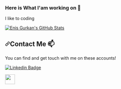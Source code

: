 ### Here is What I'am working on 👋

 I like to coding

<p><a target="_blank" rel="noopener noreferrer" href="https://github-readme-stats.vercel.app/api?username=enisgurkann&show_icons=true&theme=onedark&count_private=true"><img src="https://github-readme-stats.vercel.app/api?username=enisgurkann&show_icons=true&theme=onedark&count_private=true"
    alt="Enis Gurkan's GitHub Stats"
    data-canonical-src="https://github-readme-stats.vercel.app/api?username=enisgurkann&show_icons=true&theme=onedark&count_private=true"
    style="max-width:100%;"></a></p>
    
 <h2><a id="user-content-contact-me-" class="anchor" aria-hidden="true" href="#contact-me-"><svg class="octicon octicon-link" viewBox="0 0 16 16" version="1.1" width="16" height="16" aria-hidden="true"><path fill-rule="evenodd" d="M7.775 3.275a.75.75 0 001.06 1.06l1.25-1.25a2 2 0 112.83 2.83l-2.5 2.5a2 2 0 01-2.83 0 .75.75 0 00-1.06 1.06 3.5 3.5 0 004.95 0l2.5-2.5a3.5 3.5 0 00-4.95-4.95l-1.25 1.25zm-4.69 9.64a2 2 0 010-2.83l2.5-2.5a2 2 0 012.83 0 .75.75 0 001.06-1.06 3.5 3.5 0 00-4.95 0l-2.5 2.5a3.5 3.5 0 004.95 4.95l1.25-1.25a.75.75 0 00-1.06-1.06l-1.25 1.25a2 2 0 01-2.83 0z"></path></svg></a>Contact Me <g-emoji class="g-emoji" alias="mailbox" fallback-src="https://github.githubassets.com/images/icons/emoji/unicode/1f4eb.png">📫</g-emoji></h2>
<p>You can find and get touch with me on these accounts!</p>
<p>
<a href="https://www.linkedin.com/in/enis-gürkan-48471b95/" rel="nofollow"><img src="https://img.shields.io/badge/enisgurkan-follow%20on%20linkedin-blue?style=for-the-badge&amp;logo=linkedin" alt="Linkedin Badge" style="max-width:100%;"></a>
</p>
<p>
<a href='https://twitter.com/enisgurkann/'><img src='https://img.shields.io/badge/enisgurkann-FOLLOW%20ON%20TWITTER-BLUE?style=for-the-badge&logo=twitter' height='32px'/></a>
</p>

